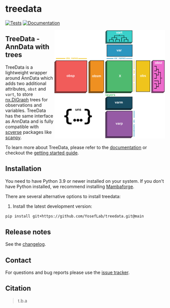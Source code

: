 # treedata

[![Tests][badge-tests]][link-tests]
[![Documentation][badge-docs]][link-docs]

[badge-tests]: https://img.shields.io/github/actions/workflow/status/colganwi/treedata/test.yaml?branch=main
[link-tests]: https://github.com/YosefLab/treedata/actions/workflows/test.yml
[badge-docs]: https://img.shields.io/readthedocs/treedata

<img
  src="https://raw.githubusercontent.com/YosefLab/treedata/main/docs/_static/img/treedata_schema.svg"
  class="dark-light" align="right" width="350" alt="image"
/>

## TreeData - AnnData with trees

TreeData is a lightweight wrapper around AnnData which adds two additional attributes, `obst` and `vart`, to store [nx.DiGraph] trees for observations and variables. TreeData has the same interface as AnnData and is fully compatible with [scverse] packages like [scanpy].

To learn more about TreeData, please refer to the [documentation][link-docs] or checkout the [getting started guide][link-getting-started].

## Installation

You need to have Python 3.9 or newer installed on your system. If you don't have
Python installed, we recommend installing [Mambaforge](https://github.com/conda-forge/miniforge#mambaforge).

There are several alternative options to install treedata:

<!--
1) Install the latest release of `treedata` from `PyPI <https://pypi.org/project/treedata/>`_:

```bash
pip install treedata
```
-->

1. Install the latest development version:

```bash
pip install git+https://github.com/YosefLab/treedata.git@main
```

## Release notes

See the [changelog][changelog].

## Contact

For questions and bug reports please use the [issue tracker][issue-tracker].

## Citation

> t.b.a

[scverse]: https://scverse.org/
[scanpy]: https://scanpy.readthedocs.io/
[nx.DiGraph]: https://networkx.org/documentation/stable/reference/classes/digraph.html
[scverse-discourse]: https://discourse.scverse.org/
[issue-tracker]: https://github.com/YosefLab/treedata/issues
[changelog]: https://treedata.readthedocs.io/latest/changelog.html
[link-docs]: https://treedata.readthedocs.io
[link-getting-started]: https://treedata.readthedocs.io/en/latest/notebooks/getting-started.html
[link-api]: https://treedata.readthedocs.io/latest/api.html
